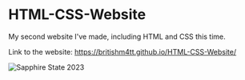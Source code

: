 # HTML-CSS-Website
My second website I've made, including HTML and CSS this time.

Link to the website: https://britishm4tt.github.io/HTML-CSS-Website/

![Sapphire State 2023](https://ibb.co/6008xL6)

